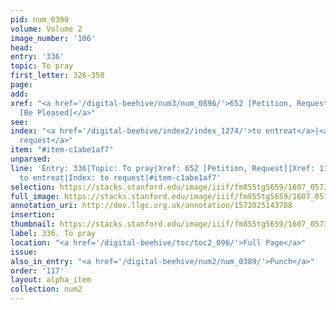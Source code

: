 ```yaml
---
pid: num_0390
volume: Volume 2
image_number: '106'
head:
entry: '336'
topic: To pray
first_letter: 326-350
page:
add:
xref: "<a href='/digital-beehive/num3/num_0896/'>652 [Petition, Request]</a>|<a href='/digital-beehive/num5/num_1492/'>1102
  [Be Pleased]</a>"
see:
index: "<a href='/digital-beehive/index2/index_1274/'>to entreat</a>|<a href='/digital-beehive/index4/index_3330/'>to
  request</a>"
item: "#item-c1abe1af7"
unparsed:
line: 'Entry: 336|Topic: To pray|Xref: 652 [Petition, Request]|Xref: 1102 [Be Pleased]|Index:
  to entreat|Index: to request|#item-c1abe1af7'
selection: https://stacks.stanford.edu/image/iiif/fm855tg5659/1607_0573/812,4566,2929,441/full/0/default.jpg
full_image: https://stacks.stanford.edu/image/iiif/fm855tg5659/1607_0573/full/full/0/default.jpg
annotation_uri: http://dev.llgc.org.uk/annotation/1572025143788
insertion:
thumbnail: https://stacks.stanford.edu/image/iiif/fm855tg5659/1607_0573/812,4566,600,180/250,/0/default.jpg
label: 336. To pray
location: "<a href='/digital-beehive/toc/toc2_096/'>Full Page</a>"
issue:
also_in_entry: "<a href='/digital-beehive/num2/num_0389/'>Punch</a>"
order: '117'
layout: alpha_item
collection: num2
---
```

